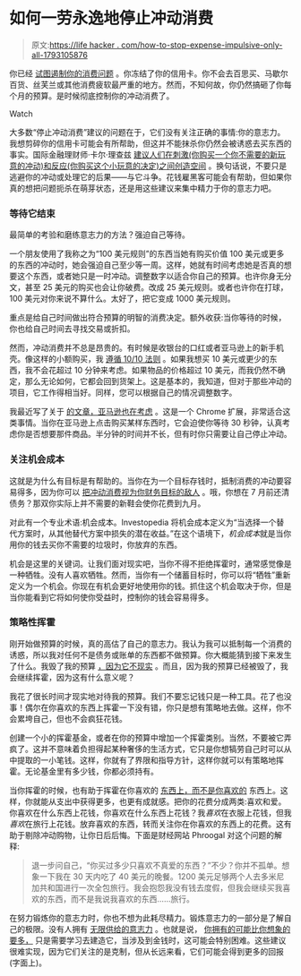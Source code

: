 # 如何一劳永逸地停止冲动消费

> 原文:[https://life hacker . com/how-to-stop-expense-impulsive-only-all-1793105876](https://lifehacker.com/how-to-stop-spending-impulsively-once-and-for-all-1793105876)

你已经 [试图遏制你的消费问题](https://lifehacker.com/march-s-money-challenge-kick-your-spending-weakness-1792796665) 。你冻结了你的信用卡。你不会去百思买、马歇尔百货、丝芙兰或其他消费疲软最严重的地方。然而，不知何故，你仍然搞砸了你每个月的预算。是时候彻底控制你的冲动消费了。

Watch

大多数“停止冲动消费”建议的问题在于，它们没有关注正确的事情:你的意志力。我想剪碎你的信用卡可能会有所帮助，但这并不能抹杀你仍然会被诱惑去买东西的事实。国际金融理财师·卡尔·理查兹 [建议人们在刺激(你购买一个你不需要的新玩意的冲动)和反应(你购买这个小玩意的决定)之间创造空间](https://lifehacker.com/curb-impulse-spending-by-focusing-on-the-space-between-1785481655) 。换句话说，不要只是逃避你的冲动或处理它的后果——与它斗争。花钱雇黑客可能会有帮助，但如果你真的想把问题扼杀在萌芽状态，还是用这些建议来集中精力于你的意志力吧。

### 等待它结束

最简单的考验和磨练意志力的方法？强迫自己等待。

一个朋友使用了我称之为“100 美元规则”的东西当她有购买价值 100 美元或更多的东西的冲动时，她会强迫自己至少等一周。这样，她就有时间考虑她是否真的想要这个东西，或者她只是一时冲动。调整数字以适合你自己的预算。也许你身无分文，甚至 25 美元的购买也会让你破费。改成 25 美元规则。或者也许你在打球，100 美元对你来说不算什么。太好了，把它变成 1000 美元规则。

重点是给自己时间做出符合预算的明智的消费决定。额外收获:当你等待的时候，你也给自己时间去寻找交易或折扣。

然而，冲动消费并不总是昂贵的。有时候是收银台的口红或者亚马逊上的新手机壳。像这样的小额购买，我 [遵循 10/10 法则](https://lifehacker.com/how-to-be-frugal-without-wasting-your-time-1759480175) 。如果我想买 10 美元或更少的东西，我不会花超过 10 分钟来考虑。如果物品的价格超过 10 美元，而我仍然不确定，那么无论如何，它都会回到货架上。这是基本的，我知道，但对于那些冲动的项目，它工作得相当好。同样，您可以根据自己的情况调整数字。

我最近写了关于 [的文章，亚马逊也在考虑](http://twocents.lifehacker.com/amazon-contemplate-forces-you-to-think-twice-about-your-1792633521) 。这是一个 Chrome 扩展，非常适合这类事情。当你在亚马逊上点击购买某样东西时，它会迫使你等待 30 秒钟，认真考虑你是否想要那件商品。半分钟的时间并不长，但有时你只需要让自己停止冲动。

### 关注机会成本

这就是为什么有目标是有帮助的。当你在为一个目标存钱时，抵制消费的冲动要容易得多，因为你可以 [把冲动消费视为你财务目标的敌人](https://lifehacker.com/think-of-impulsive-shopping-as-the-enemy-of-your-financ-1762992612) 。哦，你想在 7 月前还清债务？那双你实际上并不需要的新鞋会使你花费到九月。

对此有一个专业术语:机会成本。Investopedia 将机会成本定义为“当选择一个替代方案时，从其他替代方案中损失的潜在收益。”在这个语境下，*机会成本*就是当你用你的钱去买你不需要的垃圾时，你放弃的东西。

机会是这里的关键词。让我们面对现实吧，当你不得不拒绝挥霍时，通常感觉像是一种牺牲。没有人喜欢牺牲。然而，当你有一个储蓄目标时，你可以将“牺牲”重新定义为一个机会。你现在有机会更好地使用你的钱。抓住这个机会取决于你，但是当你能看到它将如何使你受益时，控制你的钱会容易得多。

### 策略性挥霍

刚开始做预算的时候，真的高估了自己的意志力。我认为我可以抵制每一个消费的诱惑，所以我对任何不是债务或账单的东西都不做预算。你大概能猜到接下来发生了什么。我毁了我的预算 [，因为它不现实](https://lifehacker.com/the-most-common-budgeting-mistakes-and-how-to-fix-them-1748191499) 。而且，因为我的预算已经被毁了，我会继续挥霍，因为这有什么意义呢？

我花了很长时间才现实地对待我的预算。我们不要忘记钱只是一种工具。花了也没事！偶尔在你喜欢的东西上挥霍一下没有错，你只是想有策略地去做。这样，你不会累垮自己，但也不会疯狂花钱。

创建一个小的挥霍基金，或者在你的预算中增加一个挥霍类别。当然，不要被它弄疯了。这并不意味着负担得起某种奢侈的生活方式，它只是你想犒劳自己时可以从中提取的一小笔钱。这样，你就有了界限和指导方针，这样你就可以有策略地挥霍。无论基金里有多少钱，你都必须持有。

当你挥霍的时候，也有助于挥霍在你喜欢的 [东西上，而不是你喜欢的](http://lifehacker.com/spend-money-on-things-you-love-not-just-like-to-save-1683212710) 东西上。这样，你就能从支出中获得更多，也更有成就感。把你的花费分成两类:喜欢和爱。你喜欢在什么东西上花钱，你喜欢在什么东西上花钱？我*喜欢*在衣服上花钱，但我*喜欢*在旅行上花钱。放弃喜欢的东西，转而关注你在你喜欢的东西上的花费。这有助于剔除冲动购物，让你日后后悔。下面是财经网站 Phroogal 对这个问题的解释:

> 退一步问自己，“你买过多少只喜欢不真爱的东西？”不少？你并不孤单。想象一下我在 30 天内吃了 40 美元的晚餐。1200 美元足够两个人去多米尼加共和国进行一次全包旅行。我会抱怨我没有钱去度假，但我会继续买我喜欢的东西，而不是我说我喜欢的东西……旅行。

在努力锻炼你的意志力时，你也不想为此耗尽精力。锻炼意志力的一部分是了解自己的极限。没有人拥有 [无限供给的意志力](http://lifehacker.com/youve-got-a-limited-supply-of-willpower-so-use-it-wise-5662132) 。也就是说， [你拥有的可能比你想象的要多，](https://lifehacker.com/think-of-your-willpower-as-magic-points-to-maximize-men-1718102063) 只是需要学习去建造它，当涉及到金钱时，这可能会特别困难。这些建议很难实现，因为它们关注的是克制，但从长远来看，它们可能会得到更多的回报(字面上)。